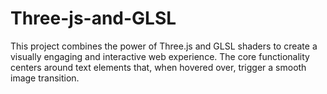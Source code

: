 # Three-js-and-GLSL
This project combines the power of Three.js and GLSL shaders to create a visually engaging and interactive web experience. The core functionality centers around text elements that, when hovered over, trigger a smooth image transition. 
